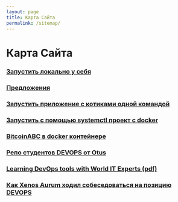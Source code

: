 ```yaml
---
layout: page
title: Карта Сайта
permalink: /sitemap/
---
```


# Карта Сайта

### [Запустить локально у себя](/localhost/)

### [Предложения](/suggestions/)

### [Запустить приложение с котиками одной командой](/voting-game/)

### [Запустить с помощью systemctl проект с docker](https://bitbucket.org/sysadm-ru/sysadm.ru/src/master/README.md)

### [BitcoinABC в docker контейнере](https://github.com/Bitcoin-ABC/bitcoinabc.org)

### [Репо студентов DEVOPS от Otus](/otus-devops-repos/)

### [Learning DevOps tools with World IT Experts (pdf)](/files/learn-devops.pdf)

### [Как Xenos Aurum ходил собеседоваться на позицию DEVOPS](/devops-interview/)
